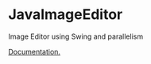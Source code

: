 # JavaImageEditor
Image Editor using Swing and parallelism

[Documentation.](https://docs.google.com/document/d/1GEcEKXiGAe0k_VELtIbyUs_3kvyZcR6TKI4tG7dhqAs/edit?usp=sharing)

